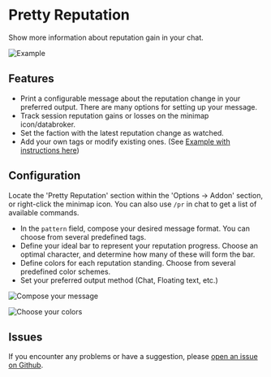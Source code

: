 # Pretty Reputation

Show more information about reputation gain in your chat.

![Example](https://i.imgur.com/b1VF8EX.png)

## Features

- Print a configurable message about the reputation change in your preferred output. There are many options for setting up your message.
- Track session reputation gains or losses on the minimap icon/databroker.
- Set the faction with the latest reputation change as watched.
- Add your own tags or modify existing ones. (See [Example with instructions here](https://github.com/BelegCufea/PrettyReputation_MoreTags))

## Configuration

Locate the 'Pretty Reputation' section within the 'Options -> Addon' section, or right-click the minimap icon. You can also use `/pr` in chat to get a list of available commands.

- In the `pattern` field, compose your desired message format. You can choose from several predefined tags.
- Define your ideal bar to represent your reputation progress. Choose an optimal character, and determine how many of these will form the bar.
- Define colors for each reputation standing. Choose from several predefined color schemes.
- Set your preferred output method (Chat, Floating text, etc.)

![Compose your message](https://i.imgur.com/YELQmpR.png)

![Choose your colors](https://i.imgur.com/bUX5xyK.png)

## Issues

If you encounter any problems or have a suggestion, please [open an issue on Github](https://github.com/BelegCufea/PrettyReputation/issues).